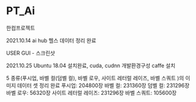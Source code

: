 # PT_Ai
한컴프로젝트 

2021.10.14
ai hub 헬스 데이터 정리 완료 

USER GUI - 스크린샷 

2021.10.25
Ubuntu 18.04 설치완료, cuda, cudnn 개발환경구성 caffe 설치

5 종류(푸시업, 바벨 컬(덤벨 컬), 바벨 로우, 사이트 레터럴 레이즈, 바벨 스쿼트 )의 이미지 데이터 셋 정리 완료
푸시업: 204800장
바벨 컬: 231360장
덤벨 컬: 231296장
바벨 로우: 56320장
사이트 레터럴 레이즈: 231296장
바벨 스쿼트: 105600장 
